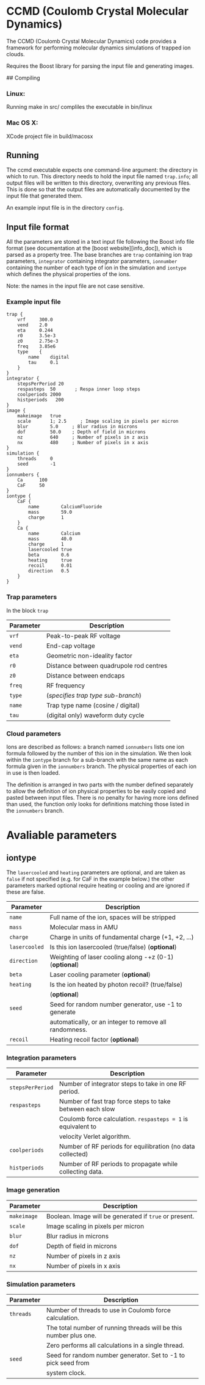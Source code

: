 # CCMD (Coulomb Crystal Molecular Dynamics)

The CCMD (Coulomb Crystal Molecular Dynamics) code provides a framework for 
performing molecular dynamics simulations of trapped ion clouds. 

Requires the Boost library for parsing the input file and generating images.

## Compiling

### Linux:

Running make in src/ compliles the executable in bin/linux

### Mac OS X:

XCode project file in build/macosx 

## Running

The ccmd executable expects one command-line argument: the directory in which to 
run. This directory needs to hold the input file named `trap.info`; all output 
files will be written to this directory, overwriting any previous files. This is 
done so that the output files are automatically documented by the input file 
that generated them.

An example input file is in the directory `config`.

## Input file format


All the parameters are stored in a text input file following the Boost info
file format (see documentation at the [boost website][info_doc]), which is
parsed as a property tree. The base branches are `trap` containing ion trap
parameters, `integrator` containing integrator parameters, `ionnumber`
containing the number of each type of ion in the simulation and `iontype`
which defines the physical properties of the ions.

Note: the names in the input file are not case sensitive.

### Example input file

    trap {
        vrf     300.0
        vend    2.0
        eta     0.244
        r0      3.5e-3
        z0      2.75e-3
        freq    3.85e6
        type    {
            name    digital
            tau     0.1
        }
    }
    integrator {
        stepsPerPeriod 20
        respasteps  50       ; Respa inner loop steps
        coolperiods 2000
        histperiods   200
    }
    image {
        makeimage   true
        scale       1; 2.5     ; Image scaling in pixels per micron
        blur        5.0     ; Blur radius in microns
        dof         50.0    ; Depth of field in microns
        nz          640     ; Number of pixels in z axis
        nx          480     ; Number of pixels in x axis
    }
    simulation {
        threads     0
        seed        -1
    }
    ionnumbers {
        Ca      100
        CaF     50
    }
    iontype {
        CaF {
            name        CalciumFluoride
            mass        59.0
            charge      1
        }
        Ca {
            name        Calcium
            mass        40.0
            charge      1
            lasercooled true
            beta        0.6
            heating     true
            recoil      0.01
            direction   0.5
        }
    }


### Trap parameters

In the block `trap`

Parameter   | Description
------------|------------------------------------------------------------
`vrf`      | Peak-to-peak RF voltage
`vend`     | End-cap voltage
`eta`      | Geometric non-ideality factor
`r0`       | Distance between quadrupole rod centres
`z0`       | Distance between endcaps
`freq`     | RF frequency
`type`     | (_specifies trap type sub-branch_)
`name`     | Trap type name (cosine / digital)
`tau`      | (digital only) waveform duty cycle


### Cloud parameters

Ions are described as follows: a branch named `ionnumbers` lists one ion
formula followed by the number of this ion in the simulation. We then look
within the `iontype` branch for a sub-branch with the same name as each
formula given in the `ionnumbers` branch. The physical properties of each
ion in use is then loaded.

The definition is arranged in two parts with the number defined separately
to allow the definition of ion physical properties to be easily copied and
pasted between input files. There is no penalty for having more ions defined
than used, the function only looks for definitions matching those listed in
the `ionnumbers` branch.

# Avaliable parameters #
## iontype ##

The `lasercooled` and `heating` parameters are optional, and are taken
as `false` if not specified (e.g. for CaF in the example below.) the other
parameters marked optional require heating or cooling and are ignored if
these are false.


Parameter      | Description
---------------|------------------------------------------------------------
`name`         |   Full name of the ion, spaces will be stripped
`mass`         |   Molecular mass in AMU
`charge`       |   Charge in units of fundamental charge (+1, +2, ...)
`lasercooled`  |   Is this ion lasercooled (true/false) (**optional**)
`direction`    |   Weighting of laser cooling along -+z (0-1) (**optional**)
`beta`         |   Laser cooling parameter  (**optional**)
`heating`      |   Is the ion heated by photon recoil?  (true/false)
               |   (**optional**)
`seed`         |   Seed for random number generator, use -1 to generate
               |   automatically, or an integer to remove all randomness.
`recoil`       |   Heating recoil factor (**optional**)


### Integration parameters

Parameter        | Description
-----------------|---------------------------------------------------------------
`stepsPerPeriod` | Number of integrator steps to take in one RF period.
`respasteps`     | Number of fast trap force steps to take between each slow
                 | Coulomb force calculation. `respasteps = 1` is equivalent to
                 | velocity Verlet algorithm.
`coolperiods`    | Number of RF periods for equilibration (no data collected)
`histperiods`    | Number of RF periods to propagate while collecting data.


### Image generation

Parameter   | Description
------------|---------------------------------------------------------------
`makeimage` | Boolean. Image will be generated if `true` or present.
`scale`     | Image scaling in pixels per micron
`blur`      | Blur radius in microns
`dof`       | Depth of field in microns
`nz`        | Number of pixels in z axis
`nx`        | Number of pixels in x axis


### Simulation parameters

Parameter   | Description
------------|---------------------------------------------------------------
`threads`   | Number of threads to use in Coulomb force calculation.
            | The total number of running threads will be this number plus one.
            | Zero performs all calculations in a single thread.
`seed`      | Seed for random number generator. Set to -1 to pick seed from
            | system clock.
